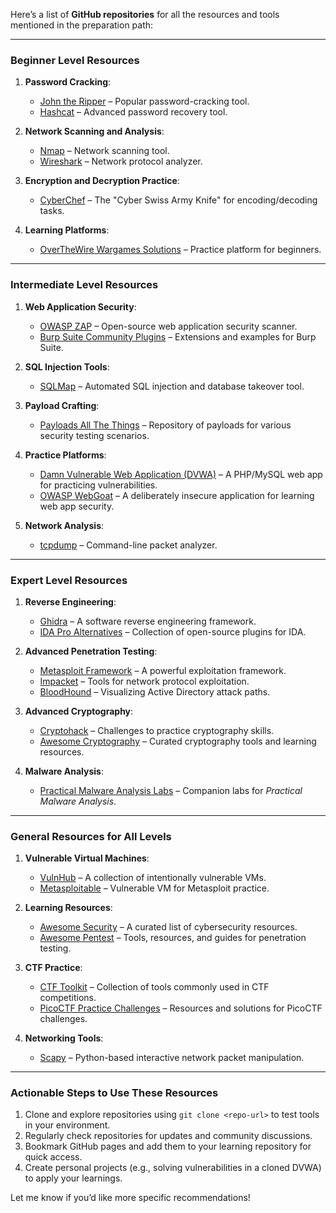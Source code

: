 Here’s a list of **GitHub repositories** for all the resources and tools mentioned in the preparation path:

---

### **Beginner Level Resources**

1. **Password Cracking**:
    
    - [John the Ripper](https://github.com/openwall/john) – Popular password-cracking tool.
    - [Hashcat](https://github.com/hashcat/hashcat) – Advanced password recovery tool.
2. **Network Scanning and Analysis**:
    
    - [Nmap](https://github.com/nmap/nmap) – Network scanning tool.
    - [Wireshark](https://github.com/wireshark/wireshark) – Network protocol analyzer.
3. **Encryption and Decryption Practice**:
    
    - [CyberChef](https://github.com/gchq/CyberChef) – The "Cyber Swiss Army Knife" for encoding/decoding tasks.
4. **Learning Platforms**:
    
    - [OverTheWire Wargames Solutions](https://github.com/OverTheWireOrg/OverTheWire-website) – Practice platform for beginners.

---

### **Intermediate Level Resources**

1. **Web Application Security**:
    
    - [OWASP ZAP](https://github.com/zaproxy/zaproxy) – Open-source web application security scanner.
    - [Burp Suite Community Plugins](https://github.com/PortSwigger) – Extensions and examples for Burp Suite.
2. **SQL Injection Tools**:
    
    - [SQLMap](https://github.com/sqlmapproject/sqlmap) – Automated SQL injection and database takeover tool.
3. **Payload Crafting**:
    
    - [Payloads All The Things](https://github.com/swisskyrepo/PayloadsAllTheThings) – Repository of payloads for various security testing scenarios.
4. **Practice Platforms**:
    
    - [Damn Vulnerable Web Application (DVWA)](https://github.com/digininja/DVWA) – A PHP/MySQL web app for practicing vulnerabilities.
    - [OWASP WebGoat](https://github.com/WebGoat/WebGoat) – A deliberately insecure application for learning web app security.
5. **Network Analysis**:
    
    - [tcpdump](https://github.com/the-tcpdump-group/tcpdump) – Command-line packet analyzer.

---

### **Expert Level Resources**

1. **Reverse Engineering**:
    
    - [Ghidra](https://github.com/NationalSecurityAgency/ghidra) – A software reverse engineering framework.
    - [IDA Pro Alternatives](https://github.com/onethawt/idaplugin-database) – Collection of open-source plugins for IDA.
2. **Advanced Penetration Testing**:
    
    - [Metasploit Framework](https://github.com/rapid7/metasploit-framework) – A powerful exploitation framework.
    - [Impacket](https://github.com/fortra/impacket) – Tools for network protocol exploitation.
    - [BloodHound](https://github.com/BloodHoundAD/BloodHound) – Visualizing Active Directory attack paths.
3. **Advanced Cryptography**:
    
    - [Cryptohack](https://github.com/cryptohack/cryptohack) – Challenges to practice cryptography skills.
    - [Awesome Cryptography](https://github.com/sobolevn/awesome-cryptography) – Curated cryptography tools and learning resources.
4. **Malware Analysis**:
    
    - [Practical Malware Analysis Labs](https://github.com/mikesiko/Practical-Malware-Analysis-Labs) – Companion labs for _Practical Malware Analysis_.

---

### **General Resources for All Levels**

1. **Vulnerable Virtual Machines**:
    
    - [VulnHub](https://github.com/VulnHub/VulnHub) – A collection of intentionally vulnerable VMs.
    - [Metasploitable](https://github.com/rapid7/metasploitable3) – Vulnerable VM for Metasploit practice.
2. **Learning Resources**:
    
    - [Awesome Security](https://github.com/sbilly/awesome-security) – A curated list of cybersecurity resources.
    - [Awesome Pentest](https://github.com/enaqx/awesome-pentest) – Tools, resources, and guides for penetration testing.
3. **CTF Practice**:
    
    - [CTF Toolkit](https://github.com/zardus/ctf-tools) – Collection of tools commonly used in CTF competitions.
    - [PicoCTF Practice Challenges](https://github.com/picoCTF) – Resources and solutions for PicoCTF challenges.
4. **Networking Tools**:
    
    - [Scapy](https://github.com/secdev/scapy) – Python-based interactive network packet manipulation.

---

### **Actionable Steps to Use These Resources**

1. Clone and explore repositories using `git clone <repo-url>` to test tools in your environment.
2. Regularly check repositories for updates and community discussions.
3. Bookmark GitHub pages and add them to your learning repository for quick access.
4. Create personal projects (e.g., solving vulnerabilities in a cloned DVWA) to apply your learnings.

Let me know if you’d like more specific recommendations!